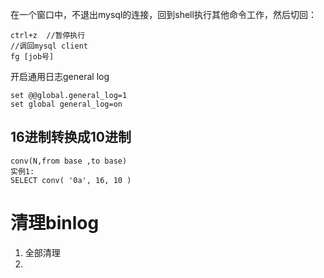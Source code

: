 在一个窗口中，不退出mysql的连接，回到shell执行其他命令工作，然后切回：
```//在mysql client上按下：
ctrl+z  //暂停执行
//调回mysql client
fg [job号]

```

开启通用日志general log
```
set @@global.general_log=1
set global general_log=on
```
## 16进制转换成10进制
```
conv(N,from base ,to base)
实例1:
SELECT conv( '0a', 16, 10 )
```
# 清理binlog
1. 全部清理
2. 